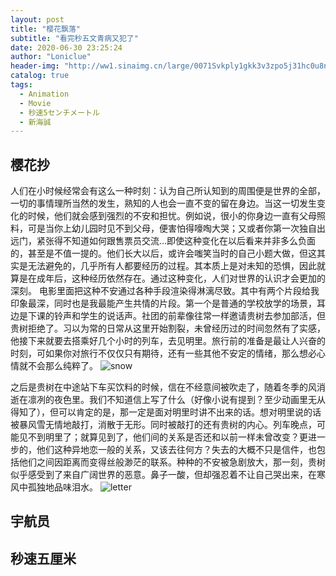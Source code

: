 ```yaml
---
layout: post
title: "樱花飘落"
subtitle: "看完秒五文青病又犯了"
date: 2020-06-30 23:25:24
author: "Loniclue"
header-img: "http://ww1.sinaimg.cn/large/0071Svkply1gkk3v3zpo5j31hc0u8n4w.jpg"
catalog: true
tags: 
  - Animation
  - Movie
  - 秒速5センチメートル
  - 新海誠
---
```


## 樱花抄
人们在小时候经常会有这么一种时刻：认为自己所认知到的周围便是世界的全部，一切的事情理所当然的发生，熟知的人也会一直不变的留在身边。当这一切发生变化的时候，他们就会感到强烈的不安和担忧。例如说，很小的你身边一直有父母照料，可是当你上幼儿园时见不到父母，便害怕得嚎啕大哭；又或者你第一次独自出远门，紧张得不知道如何跟售票员交流...即使这种变化在以后看来并非多么负面的，甚至是不值一提的。他们长大以后，或许会嗤笑当时的自己小题大做，但这其实是无法避免的，几乎所有人都要经历的过程。其本质上是对未知的恐惧，因此就算是在成年后，这种经历依然存在。通过这种变化，人们对世界的认识才会更加的深刻。
电影里面把这种不安通过各种手段渲染得淋漓尽致。其中有两个片段给我印象最深，同时也是我最能产生共情的片段。第一个是普通的学校放学的场景，耳边是下课的铃声和学生的说话声。社团的前辈像往常一样邀请贵树去参加部活，但贵树拒绝了。习以为常的日常从这里开始割裂，未曾经历过的时间忽然有了实感，他接下来就要去搭乘好几个小时的列车，去见明里。旅行前的准备是最让人兴奋的时刻，可如果你对旅行不仅仅只有期待，还有一些其他不安定的情绪，那么想必心情就不会那么纯粹了。
![snow](http://ww1.sinaimg.cn/large/0071Svkply1gkk3v404c4j31hc0u0n3c.jpg)


之后是贵树在中途站下车买饮料的时候，信在不经意间被吹走了，随着冬季的风消逝在凛冽的夜色里。我们不知道信上写了什么（好像小说有提到？至少动画里无从得知了），但可以肯定的是，那一定是面对明里时讲不出来的话。想对明里说的话被暴风雪无情地敲打，消散于无形。同时被敲打的还有贵树的内心。列车晚点，可能见不到明里了；就算见到了，他们间的关系是否还和以前一样未曾改变？更进一步的，他们这种异地恋一般的关系，又该去往何方？失去的大概不只是信件，也包括他们之间因距离而变得丝般渺茫的联系。种种的不安被急剧放大，那一刻，贵树似乎感受到了来自广阔世界的恶意。鼻子一酸，但却强忍着不让自己哭出来，在寒风中孤独地品味泪水。
![letter](http://ww1.sinaimg.cn/large/0071Svkply1gkk3v424svj31hc0u0wl3.jpg)

## 宇航员

## 秒速五厘米
